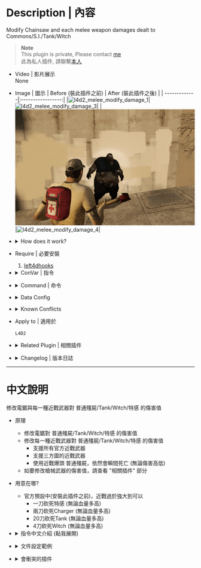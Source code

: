 # Description | 內容
Modify Chainsaw and each melee weapon damages dealt to Commons/S.I./Tank/Witch

> __Note__ <br/>
This plugin is private, Please contact [me](https://github.com/fbef0102/Game-Private_Plugin#私人插件列表-private-plugins-list)<br/>
此為私人插件, 請聯繫[本人](https://github.com/fbef0102/Game-Private_Plugin#私人插件列表-private-plugins-list)

* Video | 影片展示
<br/>None

* Image | 圖示
	| Before (裝此插件之前)  			| After (裝此插件之後) |
	| -------------|:-----------------:|
	|![l4d2_melee_modify_damage_1](image/l4d2_melee_modify_damage_1.gif)|![l4d2_melee_modify_damage_3](image/l4d2_melee_modify_damage_3.gif)|
	|![l4d2_melee_modify_damage_2](image/l4d2_melee_modify_damage_2.gif)|![l4d2_melee_modify_damage_4](image/l4d2_melee_modify_damage_4.gif)|

* <details><summary>How does it work?</summary>

    * Modify Chainsaw damages dealt to Commons/S.I./Tank/Witch
	* Modify each melee damages dealt to Commons/S.I./Tank/Witch
        * All official melee weapon
        * Support custom melee weapon
        * A common zombie still instantly dies on a headshot by melee (No matter what damage).
    * To modify each gun weapons' damage, please check "Related Plugin" below
</details>

* Require | 必要安裝
    1. [left4dhooks](https://forums.alliedmods.net/showthread.php?t=321696)

* <details><summary>ConVar | 指令</summary>

    * cfg/sourcemod/l4d2_melee_modify_damage.cfg
        ```php
        // 0=Plugin off, 1=Plugin on. Modify Chainsaw and each melee weapon damages dealt to Commons/S.I./Tank/Witch
        // A common zombie still instantly dies on a headshot by melee.
        l4d2_melee_modify_damage_enable "1"

        // Set wounds only when the zombie is going to die.
        l4d2_melee_modify_damage_common_wound_dead "1"
        ```
</details>

* <details><summary>Command | 命令</summary>
    
    None
</details>

* <details><summary>Data Config</summary>

    * Modify each melee damages dealt to Commons/S.I./Tank/Witch
	* data/l4d2_melee_modify_damage.cfg
		```php
        "l4d2_melee_modify_damage"
        {
            "chainsaw"	//chainsaw
            {
                "Enable"		"1"     // Enable
                "Tank"			"100"   // modify damage to Tank
                "Witch"			"-1"    // modify damage to Witch, -1=Default damage
                "Common"		"100"   // modify damage to Commons
                "Smoker"		"100"   // modify damage to Smoker
                "Boomer"		"100"   // modify damage to Boomer
                "Hunter"		"100"   // modify damage to Hunter
                "Spitter"		"100"   // modify damage to Spitter
                "Jockey"		"100"   // modify damage to Jockey
                "Charger"		"100"   // modify damage to Charger
            }

            "baseball_bat"
            {
                "Enable"		"1"     // Enable
                "Tank"			"300"   // modify damage to Tank
                "Witch"			"250"   // modify damage to Witch
                "Common"		"-1"   // modify damage to Commons, -1=Default damage
                "Smoker"		"390"   // modify damage to Smoker
                "Boomer"		"390"   // modify damage to Boomer
                "Hunter"		"390"   // modify damage to Hunter
                "Spitter"		"390"   // modify damage to Spitter
                "Jockey"		"390"   // modify damage to Jockey
                "Charger"		"390"   // modify damage to Charger

                "HeadShot_multi" // damage multiplier if headshot
                {
                    "Tank"			"2.0"
                    "Witch"			"1.0"
                    //"Common"		"1.0" //Doesn't work. A common zombie still instantly dies on a headshot by melee.
                    "Smoker"		"1.0"
                    "Boomer"		"1.0"
                    "Hunter"		"1.0"
                    "Spitter"		"1.0"
                    "Jockey"		"1.0"
                    "Charger"		"1.0"
                }
                
                "Leg_multi" // damage multiplier if leg
                {
                    "Tank"			"1.0"
                    "Witch"			"1.0"
                    "Common"		"1.0"
                    "Smoker"		"0.5"
                    "Boomer"		"0.5"
                    "Hunter"		"0.5"
                    "Spitter"		"0.5"
                    "Jockey"		"0.5"
                    "Charger"		"0.5"
                }
            }

            // Add other custom weapon if you want

            "meleejb" // custom weapon from Zengcheng map
            {
                "Enable"		"1"
                "Tank"			"300"
                "Witch"			"250"
                "Common"		"100"
                "Smoker"		"390"
                "Boomer"		"390"
                "Hunter"		"390"
                "Spitter"		"390"
                "Jockey"		"390"
                "Charger"		"390"

                "HeadShot_multi" // damage multiplier if headshot
                {
                    "Tank"			"2.0"
                    "Witch"			"1.0"
                    //"Common"		"1.0"
                    "Smoker"		"1.0"
                    "Boomer"		"1.0"
                    "Hunter"		"1.0"
                    "Spitter"		"1.0"
                    "Jockey"		"1.0"
                    "Charger"		"1.0"
                }
                
                "Leg_multi" // damage multiplier if leg
                {
                    "Tank"			"1.0"
                    "Witch"			"1.0"
                    "Common"		"1.0"
                    "Smoker"		"0.5"
                    "Boomer"		"0.5"
                    "Hunter"		"0.5"
                    "Spitter"		"0.5"
                    "Jockey"		"0.5"
                    "Charger"		"0.5"
                }
            }
        }
		```
</details>

* <details><summary>Known Conflicts</summary>
	
	If you don't use any of these plugins at all, no need to worry about conflicts.
	1. [Nerf Damage To Commons](https://forums.alliedmods.net/showthread.php?t=330085)
		* Disable nerf damage for melee weapon and Chainsaw
	2. [Common Infected Health - Damage Received](https://forums.alliedmods.net/showthread.php?t=332832)
		* Disable damage modify for melee weapon and Chainsaw
</details>

* Apply to | 適用於
    ```
    L4D2
    ```

* <details><summary>Related Plugin | 相關插件</summary>

	1. [l4d2_gun_damage_modify](https://github.com/fbef0102/L4D2-Plugins/tree/master/l4d2_gun_damage_modify): Modify every weapon damage done to Tank, SI, Witch, Common in l4d2
		> 修改每一種槍械武器對普通殭屍/Tank/Witch/特感 的傷害倍率
</details>

* <details><summary>Changelog | 版本日誌</summary>

    * v1.1 (2024-1-27)
	    * Modify melee damage multiplier by HeadShot or Leg

    * v1.0 (2024-1-25)
	    * Initial Release
</details>

- - - -
# 中文說明
修改電鋸與每一種近戰武器對 普通殭屍/Tank/Witch/特感 的傷害值

* 原理
	* 修改電鋸對 普通殭屍/Tank/Witch/特感 的傷害值
	* 修改每一種近戰武器對 普通殭屍/Tank/Witch/特感 的傷害值
        * 支援所有官方近戰武器
        * 支援三方圖的近戰武器
        * 使用近戰爆頭 普通殭屍，依然會瞬間死亡 (無論傷害高低)
    * 如要修改槍械武器的傷害值，請查看 "相關插件" 部分

* 用意在哪?
    * 官方預設中(安裝此插件之前)，近戰過於強大到可以
        * 一刀砍死特感 (無論血量多高)
        * 兩刀砍死Charger (無論血量多高)
        * 20刀砍死Tank (無論血量多高)
        * 4刀砍死Witch (無論血量多高)

* <details><summary>指令中文介紹 (點我展開)</summary>

    * cfg/sourcemod/l4d2_melee_modify_damage.cfg
        ```php
        // 0=關閉插件, 1=啟動插件.
        // 近戰爆頭 普通殭屍，依然會瞬間死亡
        l4d2_melee_modify_damage_enable "1"

        // 普通殭屍 1=確定死亡時才會有傷口, 0=每次被近戰或電鋸砍到會有傷口
        l4d2_melee_modify_damage_common_wound_dead "1"
        ```
</details>

* <details><summary>文件設定範例</summary>

    * 修改每一種近戰武器對 普通殭屍/Tank/Witch/特感 的傷害值
	* data/l4d2_melee_modify_damage.cfg
		```php
		"l4d2_melee_modify_damage"
		{
			"chainsaw"	//電鋸
            {
                "Enable"		"1"     // 1=啟用修改
                "Tank"			"100"   // 對Tank造成的傷害值
                "Witch"			"-1"    // 對Witch造成的傷害值, 寫-1=預設傷害
                "Common"		"100"   // 對普通殭屍造成的傷害值
                "Smoker"		"100"   // 對Smoker造成的傷害值
                "Boomer"		"100"   // 對Boomer造成的傷害值
                "Hunter"		"100"   // 對Hunter造成的傷害值
                "Spitter"		"100"   // 對Spitter造成的傷害值
                "Jockey"		"100"   // 對Jockey造成的傷害值
                "Charger"		"100"   // 對Charger造成的傷害值
            }

            "baseball_bat" // 球棒
            {
                "Enable"		"1"     // Enable
                "Tank"			"300"   // 對Tank造成的傷害值
                "Witch"			"250"   // 對Witch造成的傷害值
                "Common"		"-1"   // 對普通殭屍造成的傷害值, 寫-1=預設傷害
                "Smoker"		"390"   // 對Smoker造成的傷害值
                "Boomer"		"390"   // 對Boomer造成的傷害值
                "Hunter"		"390"   // 對Hunter造成的傷害值
                "Spitter"		"390"   // 對Spitter造成的傷害值
                "Jockey"		"390"   // 對Jockey造成的傷害值
                "Charger"		"390"   // 對Charger造成的傷害值

                "HeadShot_multi" // 砍到頭的傷害加成
                {
                    "Tank"			"2.0"
                    "Witch"			"1.0"
                    //"Common"		"1.0" //無作用. 近戰爆頭 普通殭屍，依然會瞬間死亡
                    "Smoker"		"1.0"
                    "Boomer"		"1.0"
                    "Hunter"		"1.0"
                    "Spitter"		"1.0"
                    "Jockey"		"1.0"
                    "Charger"		"1.0"
                }
                
                "Leg_multi" // 砍到腳的傷害加成
                {
                    "Tank"			"1.0"
                    "Witch"			"1.0"
                    "Common"		"1.0"
                    "Smoker"		"0.5"
                    "Boomer"		"0.5"
                    "Hunter"		"0.5"
                    "Spitter"		"0.5"
                    "Jockey"		"0.5"
                    "Charger"		"0.5"
                }
            }

            // 以下增加任何三方圖的近戰
            
            "meleejb" // 按摩棒，來自地圖: 廣州增城
            {
                "Enable"		"1"
                "Tank"			"300"
                "Witch"			"250"
                "Common"		"100"
                "Smoker"		"390"
                "Boomer"		"390"
                "Hunter"		"390"
                "Spitter"		"390"
                "Jockey"		"390"
                "Charger"		"390"

                "HeadShot_multi" // 砍到頭的傷害加成
                {
                    "Tank"			"2.0"
                    "Witch"			"1.0"
                    //"Common"		"1.0" //無作用
                    "Smoker"		"1.0"
                    "Boomer"		"1.0"
                    "Hunter"		"1.0"
                    "Spitter"		"1.0"
                    "Jockey"		"1.0"
                    "Charger"		"1.0"
                }
                
                "Leg_multi" // 砍到腳的傷害加成
                {
                    "Tank"			"1.0"
                    "Witch"			"1.0"
                    "Common"		"1.0"
                    "Smoker"		"0.5"
                    "Boomer"		"0.5"
                    "Hunter"		"0.5"
                    "Spitter"		"0.5"
                    "Jockey"		"0.5"
                    "Charger"		"0.5"
                }
            }
		}
		```
</details>

* <details><summary>會衝突的插件</summary>
	
	如果沒安裝以下插件就不需要擔心衝突
	1. [Nerf Damage To Commons](https://forums.alliedmods.net/showthread.php?t=330085)
		* 關閉此插件中的 "近戰與電鋸" 削弱傷害
	2. [Common Infected Health - Damage Received](https://forums.alliedmods.net/showthread.php?t=332832)
		* 關閉此插件中的 "近戰與電鋸" 對普通殭屍的傷害數值調整
</details>